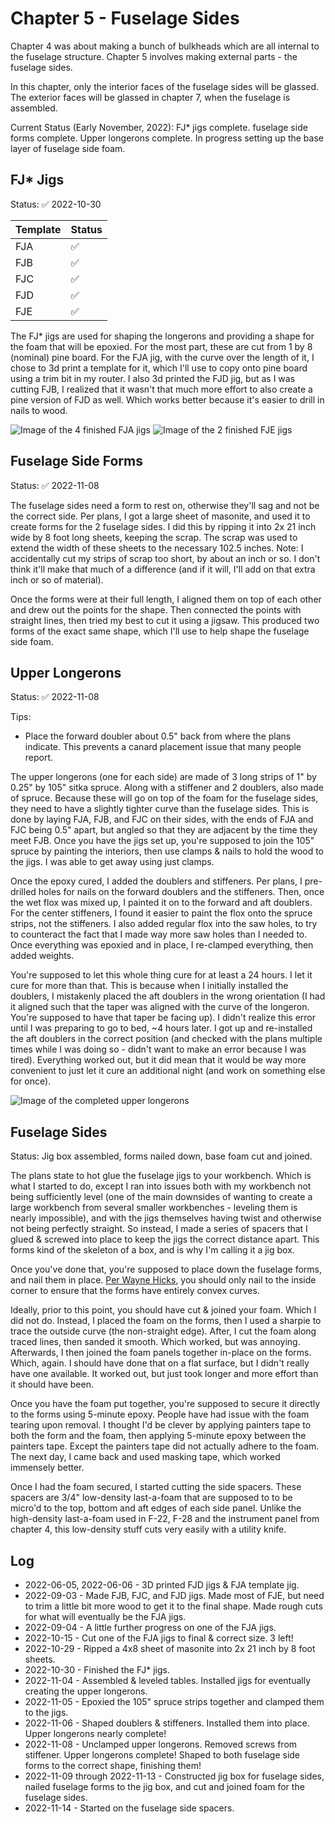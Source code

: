# Chapter 5 - Fuselage Sides

Chapter 4 was about making a bunch of bulkheads which are all internal to the fuselage structure. Chapter 5 involves making external parts - the fuselage sides.

In this chapter, only the interior faces of the fuselage sides will be glassed. The exterior faces will be glassed in chapter 7, when the fuselage is assembled.

Current Status (Early November, 2022): FJ* jigs complete. fuselage side forms complete. Upper longerons complete. In progress setting up the base layer of fuselage side foam.

## FJ* Jigs

Status: ✅ 2022-10-30

| Template | Status |
|----------|--------|
| FJA | ✅ |
| FJB | ✅ |
| FJC | ✅ |
| FJD | ✅ |
| FJE | ✅ |

The FJ* jigs are used for shaping the longerons and providing a shape for the foam that will be epoxied. For the most part, these are cut from 1 by 8 (nominal) pine board. For the FJA jig, with the curve over the length of it, I chose to 3d print a template for it, which I'll use to copy onto pine board using a trim bit in my router. I also 3d printed the FJD jig, but as I was cutting FJB, I realized that it wasn't that much more effort to also create a pine version of FJD as well. Which works better because it's easier to drill in nails to wood.

![Image of the 4 finished FJA jigs](/assets/images/build_log/chapter_5/fja.jpg) ![Image of the 2 finished FJE jigs](/assets/images/build_log/chapter_5/fje.jpg)

## Fuselage Side Forms

Status: ✅ 2022-11-08

The fuselage sides need a form to rest on, otherwise they'll sag and not be the correct side. Per plans, I got a large sheet of masonite, and used it to create forms for the 2 fuselage sides. I did this by ripping it into 2x 21 inch wide by 8 foot long sheets, keeping the scrap. The scrap was used to extend the width of these sheets to the necessary 102.5 inches. Note: I accidentally cut my strips of scrap too short, by about an inch or so. I don't think it'll make that much of a difference (and if it will, I'll add on that extra inch or so of material).

Once the forms were at their full length, I aligned them on top of each other and drew out the points for the shape. Then connected the points with straight lines, then tried my best to cut it using a jigsaw. This produced two forms of the exact same shape, which I'll use to help shape the fuselage side foam.

## Upper Longerons

Status: ✅ 2022-11-08

Tips:
 - Place the forward doubler about 0.5" back from where the plans indicate. This prevents a canard placement issue that many people report.

The upper longerons (one for each side) are made of 3 long strips of 1" by 0.25" by 105" sitka spruce. Along with a stiffener and 2 doublers, also made of spruce. Because these will go on top of the foam for the fuselage sides, they need to have a slightly tighter curve than the fuselage sides. This is done by laying FJA, FJB, and FJC on their sides, with the ends of FJA and FJC being 0.5" apart, but angled so that they are adjacent by the time they meet FJB. Once you have the jigs set up, you're supposed to join the 105" spruce by painting the interiors, then use clamps & nails to hold the wood to the jigs. I was able to get away using just clamps.

Once the epoxy cured, I added the doublers and stiffeners. Per plans, I pre-drilled holes for nails on the forward doublers and the stiffeners. Then, once the wet flox was mixed up, I painted it on to the forward and aft doublers. For the center stiffeners, I found it easier to paint the flox onto the spruce strips, not the stiffeners. I also added regular flox into the saw holes, to try to counteract the fact that I made way more saw holes than I needed to. Once everything was epoxied and in place, I re-clamped everything, then added weights.

You're supposed to let this whole thing cure for at least a 24 hours. I let it cure for more than that. This is because when I initially installed the doublers, I mistakenly placed the aft doublers in the wrong orientation (I had it aligned such that the taper was aligned with the curve of the longeron. You're supposed to have that taper be facing up). I didn't realize this error until I was preparing to go to bed, ~4 hours later. I got up and re-installed the aft doublers in the correct position (and checked with the plans multiple times while I was doing so - didn't want to make an error because I was tired). Everything worked out, but it did mean that it would be way more convenient to just let it cure an additional night (and work on something else for once).

![Image of the completed upper longerons](/assets/images/build_log/chapter_5/upper_longerons.jpg)

## Fuselage Sides

Status: Jig box assembled, forms nailed down, base foam cut and joined.

The plans state to hot glue the fuselage jigs to your workbench. Which is what I started to do, except I ran into issues both with my workbench not being sufficiently level (one of the main downsides of wanting to create a large workbench from several smaller workbenches - leveling them is nearly impossible), and with the jigs themselves having twist and otherwise not being perfectly straight. So instead, I made a series of spacers that I glued & screwed into place to keep the jigs the correct distance apart. This forms kind of the skeleton of a box, and is why I'm calling it a jig box.

Once you've done that, you're supposed to place down the fuselage forms, and nail them in place. [Per Wayne Hicks](https://ez.canardaircraft.com/www.ez.org/pages/waynehicks/chapter_05.html), you should only nail to the inside corner to ensure that the forms have entirely convex curves.

Ideally, prior to this point, you should have cut & joined your foam. Which I did not do. Instead, I placed the foam on the forms, then I used a sharpie to trace the outside curve (the non-straight edge). After, I cut the foam along traced lines, then sanded it smooth. Which worked, but was annoying. Afterwards, I then joined the foam panels together in-place on the forms. Which, again. I should have done that on a flat surface, but I didn't really have one available. It worked out, but just took longer and more effort than it should have been.

Once you have the foam put together, you're supposed to secure it directly to the forms using 5-minute epoxy. People have had issue with the foam tearing upon removal. I thought I'd be clever by applying painters tape to both the form and the foam, then applying 5-minute epoxy between the painters tape. Except the painters tape did not actually adhere to the foam. The next day, I came back and used masking tape, which worked immensely better.

Once I had the foam secured, I started cutting the side spacers. These spacers are 3/4" low-density last-a-foam that are supposed to to be micro'd to the top, bottom and aft edges of each side panel. Unlike the high-density last-a-foam used in F-22, F-28 and the instrument panel from chapter 4, this low-density stuff cuts very easily with a utility knife.

## Log

- 2022-06-05, 2022-06-06 - 3D printed FJD jigs & FJA template jig.
- 2022-09-03 - Made FJB, FJC, and FJD jigs. Made most of FJE, but need to trim a little bit more wood to get it to the final shape. Made rough cuts for what will eventually be the FJA jigs.
- 2022-09-04 - A little further progress on one of the FJA jigs.
- 2022-10-15 - Cut one of the FJA jigs to final & correct size. 3 left!
- 2022-10-29 - Ripped a 4x8 sheet of masonite into 2x 21 inch by 8 foot sheets.
- 2022-10-30 - Finished the FJ* jigs.
- 2022-11-04 - Assembled & leveled tables. Installed jigs for eventually creating the upper longerons.
- 2022-11-05 - Epoxied the 105" spruce strips together and clamped them to the jigs.
- 2022-11-06 - Shaped doublers & stiffeners. Installed them into place. Upper longerons nearly complete!
- 2022-11-08 - Unclamped upper longerons. Removed screws from stiffener. Upper longerons complete! Shaped to both fuselage side forms to the correct shape, finishing them!
- 2022-11-09 through 2022-11-13 - Constructed jig box for fuselage sides, nailed fuselage forms to the jig box, and cut and joined foam for the fuselage sides.
- 2022-11-14 - Started on the fuselage side spacers.
